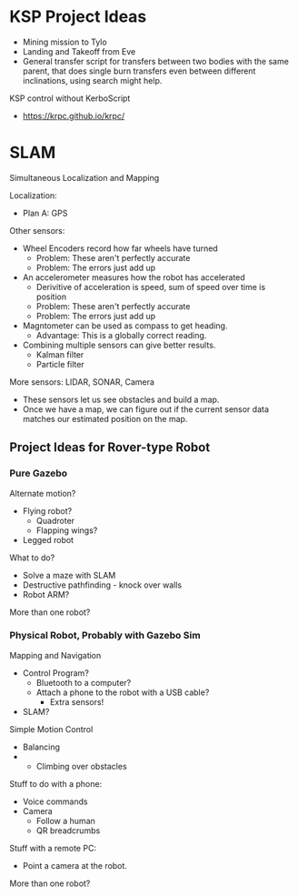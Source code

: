

# KSP Project Ideas

 - Mining mission to Tylo
 - Landing and Takeoff from Eve
 - General transfer script for transfers between two bodies with the same
   parent, that does single burn transfers even between different inclinations,
   using search might help.

KSP control without KerboScript

 - https://krpc.github.io/krpc/

# SLAM

Simultaneous Localization and Mapping


Localization:

 - Plan A: GPS
 
Other sensors: 

 - Wheel Encoders record how far wheels have turned
   - Problem: These aren't perfectly accurate
   - Problem: The errors just add up
 - An accelerometer measures how the robot has accelerated
   - Derivitive of acceleration is speed, sum of speed over time is position
   - Problem: These aren't perfectly accurate
   - Problem: The errors just add up
 - Magntometer can be used as compass to get heading.
   - Advantage: This is a globally correct reading.
 - Combining multiple sensors can give better results.
   - Kalman filter
   - Particle filter

More sensors: LIDAR, SONAR, Camera

 - These sensors let us see obstacles and build a map.
 - Once we have a map, we can figure out if the current sensor
   data matches our estimated position on the map.


## Project Ideas for Rover-type Robot

### Pure Gazebo

Alternate motion?

 - Flying robot?
   - Quadroter
   - Flapping wings?
 - Legged robot

What to do?

 - Solve a maze with SLAM
 - Destructive pathfinding - knock over walls
 - Robot ARM? 

More than one robot?

### Physical Robot, Probably with Gazebo Sim

Mapping and Navigation

 - Control Program?
   - Bluetooth to a computer?
   - Attach a phone to the robot with a USB cable?
     - Extra sensors!
 - SLAM?

Simple Motion Control

 - Balancing
 - + Climbing over obstacles

Stuff to do with a phone:

 - Voice commands
 - Camera
   - Follow a human
   - QR breadcrumbs 

Stuff with a remote PC:

 - Point a camera at the robot.

More than one robot?

